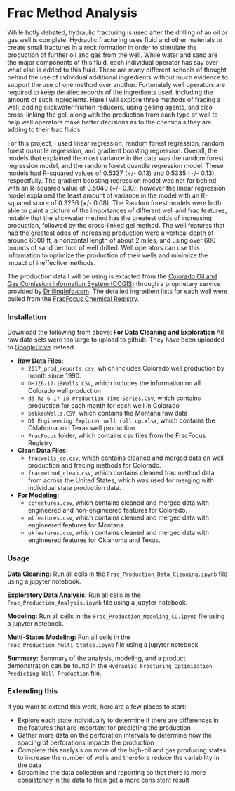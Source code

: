 
# Frac Method Analysis

While hotly debated, hydraulic fracturing is used after the drilling of an oil or gas well is complete.  Hydraulic fracturing uses fluid and other materials to create small fractures in a rock formation in order to stimulate the production of further oil and gas from the well.  While water and sand are the major components of this fluid, each individual operator has say over what else is added to this fluid.  There are many different schools of thought behind the use of individual additional ingredients without much evidence to support the use of one method over another.  Fortunately well operators are required to keep detailed records of the ingredients used, including the amount of such ingredients.  Here I will explore three methods of fracing a well, adding slickwater friction reducers, using gelling agents, and also cross-linking the gel, along with the production from each type of well to help well operators make better decisions as to the chemicals they are adding to their frac fluids.

For this project, I used linear regression, random forest regression, random forest quantile regression, and gradient boosting regression.  Overall, the models that explained the most variance in the data was the random forest regression model, and the random forest quantile regression model.  These models had R-squared values of 0.5337 (+/- 0.13) and 0.5335 (+/- 0.13), respectfully.  The gradient boosting regression model was not far behind with an R-squared value of 0.5040 (+/- 0.10), however the linear regression model explained the least amount of variance in the model with an R-squared score of 0.3236 (+/- 0.08).  The Random forest models were both able to paint a picture of the importances of different well and frac features, notably that the slickwater method has the greatest odds of increasing production, followed by the cross-linked gel method.  The well features that had the greatest odds of increasing production were a vertical depth of around 6600 ft, a horizontal length of about 2 miles, and using over 600 pounds of sand per foot of well drilled.  Well operators can use this information to optimize the production of their wells and minimize the impact of ineffective methods.

The production data I will be using is extacted from the [Colorado Oil and Gas Comission Information System (COGIS)](https://cogcc.state.co.us/data.html#/cogis) through a proprietary service provided by [DrillingInfo.com](DrillingInfo.com).  The detailed ingredient lists for each well were pulled from the [FracFocus Chemical Registry](http://fracfocusdata.org/).

### Installation
Download the following from above:
__For Data Cleaning and Exploration__
All raw data sets were too large to upload to github.  They have been uploaded to [GoogleDrive](https://drive.google.com/drive/u/0/folders/1XvwIHSMJVQs7U-nzpQhcedv4LWQ8Ta7J) instead.
- __Raw Data Files:__
    - `2017_prod_reports.csv`, which includes Colorado well production by month since 1990.
    - `DHJZ6-17-18Wells.CSV`, which includes the information on all Colorado well production
    - `dj hz 6-17-18 Production Time Series.CSV`, which contains production for each month for each well in Colorado
    - `bakkenWells.CSV`, which contains the Montana raw data
    - `DI Engineering Explorer well roll up.xlsx`, which contains the Oklahoma and Texas well production 
    - `FracFocus` folder, which contains csv files from the FracFocus Registry
- __Clean Data Files:__
    - `fracwells_co.csv`, which contains cleaned and merged data on well production and fracing methods for Colorado.
    - `fracmethod_clean.csv`, which contains cleaned frac method data from across the United States, which was used for merging with individual state production data.
- __For Modeling:__
    - `cofeatures.csv`, which contains cleaned and merged data with engineered and non-engineered features for Colorado.
    - `mtfeatures.csv`, which contains cleaned and merged data with engineered features for Montana.
    - `okfeatures.csv`, which contains cleaned and merged data with engineered features for Oklahoma and Texas.

### Usage
__Data Cleaning:__ Run all cells in the `Frac_Production_Data_Cleaning.ipynb` file using a jupyter notebook.

__Exploratory Data Analysis:__ Run all cells in the `Frac_Production_Analysis.ipynb` file using a jupyter notebook.

__Modeling:__ Run all cells in the `Frac_Production_Modeling_CO.ipynb` file using a jupyter notebook.
 
 __Multi-States Modeling:__ Run all cells in the `Frac_Production_Multi_States.ipynb` file using a jupyter notebook

__Summary:__ Summary of the analysis, modeling, and a product demonstration can be found in the `Hydraulic Fracturing Optimization_  Predicting Well Production` file. 

### Extending this
If you want to extend this work, here are a few places to start:
- Explore each state individually to determine if there are differences in the features that are important for predicting the production
- Gather more data on the perforation intervals to determine how the spacing of perforations impacts the production
- Complete this analysis on more of the high-oil and gas producing states to increase the number of wells and therefore reduce the variability in the data
- Streamline the data collection and reporting so that there is more consistency in the data to then get a more consistent result
